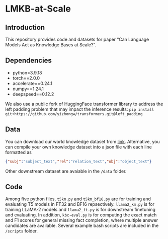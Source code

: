 # LMKB-at-Scale

## Introduction

This repository provides code and datasets for paper “Can Language Models Act as Knowledge Bases at Scale?”. 

## Dependencies

- python=3.9.18
- torch==2.0.0
- accelerate==0.24.1
- numpy==1.24.1
- deepspeed==0.12.2

We also use a public fork of HuggingFace transformer library to address the left padding problem that may impact the inference results: `pip install git+https://github.com/yizhongw/transformers.git@left_padding`

## Data

You can download our world knowledge dataset from [link](https://drive.google.com/file/d/10dgqyklm1D7MUBH8x1J5TGcs0GEaTvGM/view?usp=sharing). Alternative, you can compile  your own knowledge dataset into a json file with each line formatted as 

```json
{"subj":"subject_text","rel":"relation_text","obj":"object_text"}
```

Other downstream dataset are avaiable in the `/data` folder. 

## Code

Among five python files, `t5km.py` and `t5km_bf16.py` are for training and evaluating T5 models in FT32 and BF16 repsectively. `llama2_km.py` is for training LLaMA-2 models and `llama2_ft.py` is for downstream finetuning and evaluating. In addition, `kbc-eval.py` is for computing the exact match and F1 scores for general missing fact completion, where multiple answer candidates are available. Several example bash scripts are included in the `/scripts` folder.